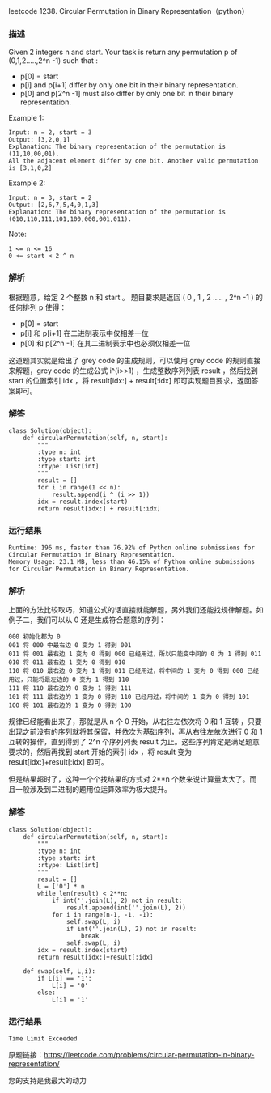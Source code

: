 leetcode  1238. Circular Permutation in Binary Representation（python）

### 描述


Given 2 integers n and start. Your task is return any permutation p of (0,1,2.....,2^n -1) such that :

* p[0] = start
* p[i] and p[i+1] differ by only one bit in their binary representation.
* p[0] and p[2^n -1] must also differ by only one bit in their binary representation.



Example 1:

	Input: n = 2, start = 3
	Output: [3,2,0,1]
	Explanation: The binary representation of the permutation is (11,10,00,01). 
	All the adjacent element differ by one bit. Another valid permutation is [3,1,0,2]

	
Example 2:

	Input: n = 3, start = 2
	Output: [2,6,7,5,4,0,1,3]
	Explanation: The binary representation of the permutation is (010,110,111,101,100,000,001,011).



Note:

	1 <= n <= 16
	0 <= start < 2 ^ n


### 解析


根据题意，给定 2 个整数 n 和 start 。 题目要求是返回 ( 0 , 1 , 2 ..... , 2^n -1 ) 的任何排列 p 使得：

* p[0] = start
* p[i] 和 p[i+1] 在二进制表示中仅相差一位
* p[0] 和 p[2^n -1] 在其二进制表示中也必须仅相差一位

这道题其实就是给出了 grey code 的生成规则，可以使用 grey code 的规则直接来解题，grey code 的生成公式 i^(i>>1) ，生成整数序列列表 result ，然后找到 start 的位置索引 idx ，将 result[idx:] + result[:idx]  即可实现题目要求，返回答案即可。

### 解答
				

	class Solution(object):
	    def circularPermutation(self, n, start):
	        """
	        :type n: int
	        :type start: int
	        :rtype: List[int]
	        """
	        result = []
	        for i in range(1 << n):
	            result.append(i ^ (i >> 1))
	        idx = result.index(start)
	        return result[idx:] + result[:idx]  
	

            	      
			
### 运行结果

	Runtime: 196 ms, faster than 76.92% of Python online submissions for Circular Permutation in Binary Representation.
	Memory Usage: 23.1 MB, less than 46.15% of Python online submissions for Circular Permutation in Binary Representation.

### 解析

上面的方法比较取巧，知道公式的话直接就能解题，另外我们还能找规律解题。如例子二，我们可以从 0 还是生成符合题意的序列：

	000 初始化都为 0
	001 将 000 中最右边 0 变为 1 得到 001
	011 将 001 最右边 1 变为 0 得到 000 已经用过，所以只能变中间的 0 为 1 得到 011
	010 将 011 最右边 1 变为 0 得到 010
	110 将 010 最右边 0 变为 1 得到 011 已经用过，将中间的 1 变为 0 得到 000 已经用过，只能将最左边的 0 变为 1 得到 110
	111 将 110 最右边的 0 变为 1 得到 111
	101 将 111 最右边的 1 变为 0 得到 110 已经用过，将中间的 1 变为 0 得到 101
	100 将 101 最右边的 1 变为 0 得到 100 
	
规律已经能看出来了，那就是从 n 个 0 开始，从右往左依次将 0 和 1 互转 ，只要出现之前没有的序列就将其保留，并依次为基础序列，再从右往左依次进行 0 和 1 互转的操作，直到得到了 2^n 个序列列表 result 为止。这些序列肯定是满足题意要求的，然后再找到 start 开始的索引 idx ，将 result 变为 result[idx:]+result[:idx] 即可。

但是结果超时了，这种一个个找结果的方式对 2**n 个数来说计算量太大了。而且一般涉及到二进制的题用位运算效率为极大提升。
	

### 解答

	class Solution(object):
	    def circularPermutation(self, n, start):
	        """
	        :type n: int
	        :type start: int
	        :rtype: List[int]
	        """
	        result = []
	        L = ['0'] * n
	        while len(result) < 2**n:
	            if int(''.join(L), 2) not in result:
	                result.append(int(''.join(L), 2))
	            for i in range(n-1, -1, -1):
	                self.swap(L, i)
	                if int(''.join(L), 2) not in result:
	                    break
	                self.swap(L, i)
	        idx = result.index(start)
	        return result[idx:]+result[:idx]
	
	    def swap(self, L,i):
	        if L[i] == '1':
	            L[i] = '0'
	        else:
	            L[i] = '1'

### 运行结果

	Time Limit Exceeded


原题链接：https://leetcode.com/problems/circular-permutation-in-binary-representation/



您的支持是我最大的动力
